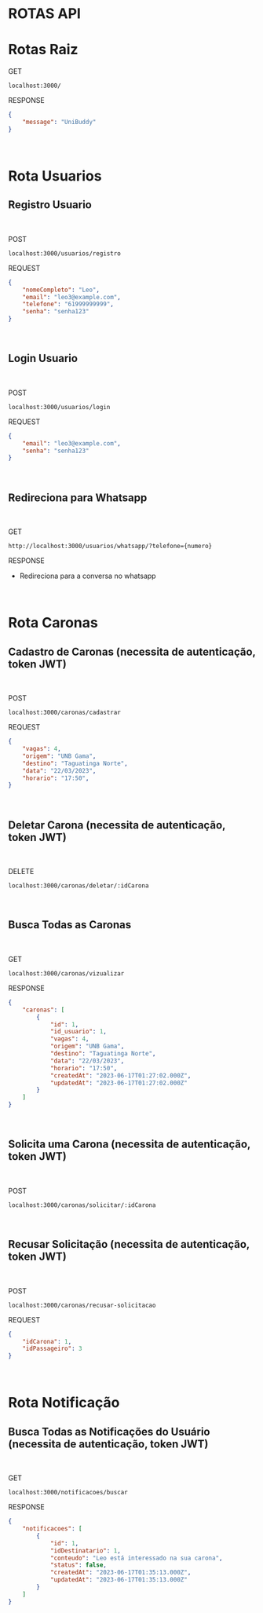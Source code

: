 # ROTAS API

# Rotas Raiz

GET

```shell
localhost:3000/
```

RESPONSE

```json
{
	"message": "UniBuddy"
}
```

&nbsp;

# Rota Usuarios

## Registro Usuario
&nbsp;

POST

```shell
localhost:3000/usuarios/registro
```

REQUEST

```json
{
    "nomeCompleto": "Leo",
    "email": "leo3@example.com",
    "telefone": "61999999999",
    "senha": "senha123"
}
```
&nbsp;
## Login Usuario
&nbsp;

POST

```shell
localhost:3000/usuarios/login
```

REQUEST

```json
{
    "email": "leo3@example.com",
    "senha": "senha123"
}
```

&nbsp;
## Redireciona para Whatsapp
&nbsp;

GET

```url
http://localhost:3000/usuarios/whatsapp/?telefone={numero}
```

RESPONSE

- Redireciona para a conversa no whatsapp

&nbsp;
# Rota Caronas

## Cadastro de Caronas (necessita de autenticação, token JWT)
&nbsp;

POST

```shell
localhost:3000/caronas/cadastrar
```

REQUEST

```json
{
    "vagas": 4,
    "origem": "UNB Gama",
    "destino": "Taguatinga Norte",
    "data": "22/03/2023",
    "horario": "17:50",
}
```

&nbsp;
## Deletar Carona (necessita de autenticação, token JWT)
&nbsp;

DELETE

```shell
localhost:3000/caronas/deletar/:idCarona
```

&nbsp;
## Busca Todas as Caronas
&nbsp;

GET

```shell
localhost:3000/caronas/vizualizar
```

RESPONSE

```json
{
	"caronas": [
		{
			"id": 1,
			"id_usuario": 1,
			"vagas": 4,
			"origem": "UNB Gama",
			"destino": "Taguatinga Norte",
			"data": "22/03/2023",
			"horario": "17:50",
			"createdAt": "2023-06-17T01:27:02.000Z",
			"updatedAt": "2023-06-17T01:27:02.000Z"
		}
	]
}
```

&nbsp;
## Solicita uma Carona (necessita de autenticação, token JWT)
&nbsp;

POST

```shell
localhost:3000/caronas/solicitar/:idCarona
```

&nbsp;
## Recusar Solicitação (necessita de autenticação, token JWT)
&nbsp;

POST

```shell
localhost:3000/caronas/recusar-solicitacao
```

REQUEST

```json
{
	"idCarona": 1,
	"idPassageiro": 3
}
```

&nbsp;
# Rota Notificação

## Busca Todas as Notificações do Usuário (necessita de autenticação, token JWT)
&nbsp;


GET

```shell
localhost:3000/notificacoes/buscar
```

RESPONSE

```json
{
	"notificacoes": [
		{
			"id": 1,
			"idDestinatario": 1,
			"conteudo": "Leo está interessado na sua carona",
			"status": false,
			"createdAt": "2023-06-17T01:35:13.000Z",
			"updatedAt": "2023-06-17T01:35:13.000Z"
		}
	]
}
```